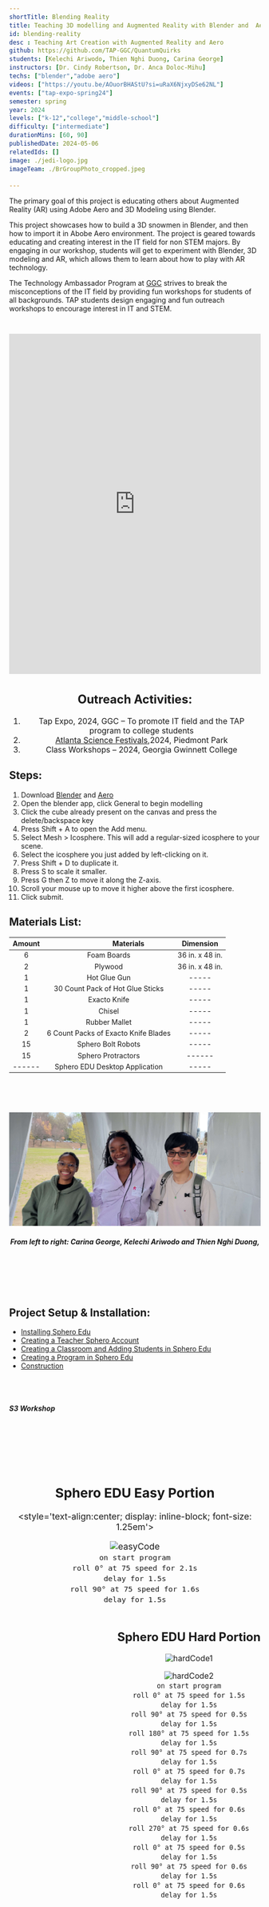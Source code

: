 ```yaml
---
shortTitle: Blending Reality
title: Teaching 3D modelling and Augmented Reality with Blender and  Aero
id: blending-reality
desc : Teaching Art Creation with Augmented Reality and Aero
github: https://github.com/TAP-GGC/QuantumQuirks
students: [Kelechi Ariwodo, Thien Nghi Duong, Carina George]
instructors: [Dr. Cindy Robertson, Dr. Anca Doloc-Mihu] 
techs: ["blender","adobe aero"]
videos: ["https://youtu.be/AOuorBHAStU?si=uRaX6NjxyDSe62NL"]
events: ["tap-expo-spring24"]
semester: spring
year: 2024
levels: ["k-12","college","middle-school"] 
difficulty: ["intermediate"] 
durationMins: [60, 90]
publishedDate: 2024-05-06
relatedIds: []
image: ./jedi-logo.jpg
imageTeam: ./BrGroupPhoto_cropped.jpeg

---
```


<!--Right text block, Project description -->	

The primary goal of this project is educating others about Augmented Reality (AR) using Adobe Aero and 3D Modeling using Blender.

This project showcases how to build a 3D snowmen in Blender, and then how to import it in Abobe Aero environment. The project is geared towards educating and creating interest in the IT field for non STEM majors. By engaging in our workshop, students will get to experiment with Blender, 3D modeling and AR, which allows them to learn about how to play with AR technology.

The Technology Ambassador Program at [GGC](http://www.ggc.edu/tap) strives to break the misconceptions of the IT field by providing fun workshops for students of all backgrounds. TAP students design engaging and fun outreach workshops to encourage interest in IT and STEM.

<iframe width=560 ;height="100%" src="https://youtu.be/_pExIUQkeek?si=Ys7QpQwChf4TaWIs" title="YouTube video player" frameborder="0" allow="accelerometer; autoplay; clipboard-write; encrypted-media; gyroscope; picture-in-picture; web-share" referrerpolicy="strict-origin-when-cross-origin" allowfullscreen style="width: 100%; height: 680px; margin-top: 2em;"></iframe>

<!--content block, Activities, steps & materials -->

<div style="text-align: center ; justify-content: center; font-size: 1.125em;">

## Outreach Activities: <!--TODO: Fix layout**-->

1. Tap Expo, 2024, GGC – To promote IT field and the TAP program to college students
2. [Atlanta Science Festivals](https://atlantasciencefestival.org/),2024, Piedmont Park
3. Class Workshops – 2024, Georgia Gwinnett College

</div>

<!-- div ; style='float: left; margin-right: 15px; vertical-align: bottom; display: inline-block;font-size: 1.125em;'-->

<div class="flex flex-row flex-wrap">

<div style="flex: 1; min-width: 25em;">

## Steps:

1. Download [Blender](https://www.blender.org/download/) and [Aero](https://ww.adobe.com/products/aero.html)
2. Open the blender app, click General to begin modelling
3. Click the cube already present on the canvas and press the delete/backspace key
4. Press Shift + A to open the Add menu.
5. Select Mesh > Icosphere. This will add a regular-sized icosphere to your scene.
6. Select the icosphere you just added by left-clicking on it.
7. Press Shift + D to duplicate it.
8. Press S to scale it smaller.
9. Press G then Z to move it along the Z-axis.
10. Scroll your mouse up to move it higher above the first icosphere.
11. Click submit.
</div>


<!--div ; style='float: right; margin-right: 15px; vertical-align: bottom; display: inline-block; font-size: 1.25em;'-->

<div style="flex: 1; min-width: 25em;">

## Materials List:

| Amount |&nbsp;&nbsp;&nbsp;&nbsp;&nbsp;&nbsp;&nbsp;&nbsp;&nbsp;&nbsp;&nbsp;&nbsp;&nbsp;&nbsp;&nbsp;&nbsp;&nbsp;&nbsp;&nbsp;&nbsp; Materials | Dimension |
|    :----:   |    :----:   |    :----:   |
| 6 | Foam Boards | 36 in. x 48 in. |
| 2 | Plywood | 36 in. x 48 in. |
| 1 | Hot Glue Gun | ----- |
| 1 | 30 Count Pack of Hot Glue Sticks | ----- |
| 1 | Exacto Knife | ----- |
| 1 | Chisel | ----- |
| 1 | Rubber Mallet | ----- |
| 2 | 6 Count Packs of Exacto Knife Blades | ----- |
| 15 | Sphero Bolt Robots | ----- |
| 15 | Sphero Protractors | ------ |
| ------ | Sphero EDU Desktop Application | ----- |

</div>
</div>

<!--TODO: Photo Gallery -->
<div style="text-align:center;">
<br>
<br>
<br>



![BR Photo](./BrgroupPhoto.jpeg)
##### From left to right: Carina George,  Kelechi Ariwodo and Thien Nghi Duong, 
<br>

<!--![Class Set Of Sphero](./SpheroClassSet.jpg)
![Sphero Website Logo](./SpheroEdu.jpg) -->

<br>
<br>
<br>
</div>

<!--CONTENT BLOCK -->

## Project Setup & Installation:
- [Installing Sphero Edu](https://github.com/TAP-GGC/Jedi/blob/main/Media/Installing%20Sphero%20Edu.pdf)
- [Creating a Teacher Sphero Account](https://github.com/TAP-GGC/Jedi/blob/main/Media/Creating%20a%20Teacher%20Sphero%20Account.pdf)
- [Creating a Classroom and Adding Students in Sphero Edu](https://github.com/TAP-GGC/Jedi/blob/main/Media/CreatingaClassroomandAddingStudentsinSpheroEdu.pdf)
- [Creating a Program in Sphero Edu](https://github.com/TAP-GGC/Jedi/blob/main/Media/CreatingAProgramInSpheroEdu.pdf)
- [Construction](https://github.com/TAP-GGC/Jedi/blob/main/Documents/Construction.pdf)

<br>
<br>

<!--[jediPhoto](./JediImage.jpg)-->
##### S3 Workshop 




<br>
<br>


<br>
<br>
<br>

</div>

<div style='text-align:center; display: inline-block; font-size: 1.25em'>

## Sphero EDU Easy Portion
<style='text-align:center; display: inline-block; font-size: 1.25em'>

![easyCode](https://github.com/TechAmbassadors-GGC/Jedi/assets/150178791/6a1fa4e0-d42d-4d23-a1bd-4cdca06ca128) <br>
`on start program`<br>
`roll 0° at 75 speed for 2.1s`<br>
`delay for 1.5s`<br>
`roll 90° at 75 speed for 1.6s`<br>
`delay for 1.5s`<br>
</div>

<div ; style='text-align:center; float: right; margin-left: 205px; vertical-align: bottom; display: inline-block;font-size: 1.125em;'>

## Sphero EDU Hard Portion
![hardCode1](https://github.com/TechAmbassadors-GGC/Jedi/assets/150178791/a27a312a-c283-401a-8de1-74c1e43dda30)
<br>

![hardCode2](https://github.com/TechAmbassadors-GGC/Jedi/assets/150178791/9b5b4073-b6d2-4522-b855-c7a69e5e9a64)<br>
`on start program`<br>
`roll 0° at 75 speed for 1.5s`<br>
`delay for 1.5s`<br>
`roll 90° at 75 speed for 0.5s`<br>
`delay for 1.5s`<br>
`roll 180° at 75 speed for 1.5s`<br>
`delay for 1.5s`<br>
`roll 90° at 75 speed for 0.7s`<br>
`delay for 1.5s`<br>
`roll 0° at 75 speed for 0.7s`<br>
`delay for 1.5s`<br>
`roll 90° at 75 speed for 0.5s`<br>
`delay for 1.5s`<br>
`roll 0° at 75 speed for 0.6s`<br>
`delay for 1.5s`<br>
`roll 270° at 75 speed for 0.6s`<br>
`delay for 1.5s`<br>
`roll 0° at 75 speed for 0.5s`<br>
`delay for 1.5s`<br>
`roll 90° at 75 speed for 0.6s`<br>
`delay for 1.5s`<br>
`roll 0° at 75 speed for 0.6s`<br>
`delay for 1.5s`<br>

<br>
</div>

<div style='text-align:center; font-size: 1.5em'>
<br>
<br>
<br>

</div>